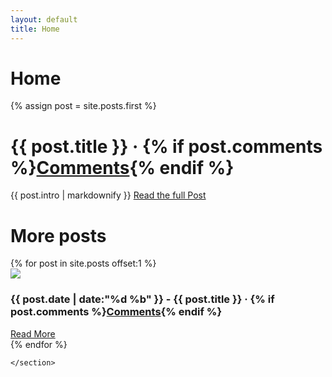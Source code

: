 ```yaml
---
layout: default
title: Home
---
```

# Home

{% assign post = site.posts.first %}
<div class="c-hero" style="background: url({{post.thumbnail_image.large | relative_url}})bottom center / cover no-repeat;">
   <h1 class="c-hero__title">{{ post.title }} · {% if post.comments %}<a href="https://hray.co.uk{{ page.url }}#disqus_thread{{ post.url }}#disqus_thread" class="disqus-comment-count">Comments</a>{% endif %}</h1>
   {{ post.intro | markdownify  }}
   <a href="{{ post.url }}" class="btn--hero">Read the full Post</a>
</div>

<div class="constrain">
    <h1>More posts</h1> 
    <section class="card-list">
            {% for post in site.posts offset:1 %}
            <div class="card">
                    <img src="{{ post.thumbnail_image.small }}" />
                    <div class="card-details">
                    <h3>{{ post.date | date:"%d %b" }} - {{ post.title }} · {% if post.comments %}<a href="{{ post.url }}#disqus_thread" class="disqus-comment-count">Comments</a>{% endif %}</h3>
                <a href="{{ post.url }}" class="btn">Read More</a>
                    </div>
                </div>
            {% endfor %}
           
    </section>
 </div>